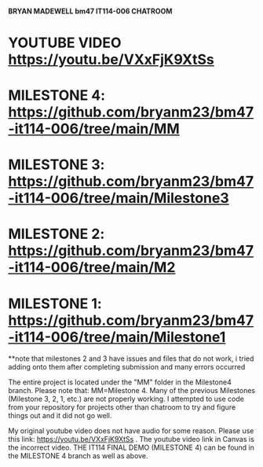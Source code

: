 #### BRYAN MADEWELL bm47 IT114-006 CHATROOM ####

# YOUTUBE VIDEO https://youtu.be/VXxFjK9XtSs

# MILESTONE 4: https://github.com/bryanm23/bm47-it114-006/tree/main/MM
# MILESTONE 3: https://github.com/bryanm23/bm47-it114-006/tree/main/Milestone3
# MILESTONE 2: https://github.com/bryanm23/bm47-it114-006/tree/main/M2
# MILESTONE 1: https://github.com/bryanm23/bm47-it114-006/tree/main/Milestone1

**note that milestones 2 and 3 have issues and files that do not work, i tried adding onto them after completing submission and many errors occurred

The entire project is located under the "MM" folder in the Milestone4 branch.
Please note that: MM=Milestone 4. Many of the previous Milestones (Milestone 3, 2, 1, etc.) are not properly working. I attempted to use code from your repository for projects other than chatroom to try and figure things out and it did not go well.

My original youtube video does not have audio for some reason. Please use this link: https://youtu.be/VXxFjK9XtSs . The youtube video link in Canvas is the incorrect video.
THE IT114 FINAL DEMO (MILESTONE 4) can be found in the MILESTONE 4 branch as well as above.
